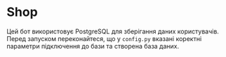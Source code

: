 # Shop

Цей бот використовує PostgreSQL для зберігання даних користувачів. Перед запуском
переконайтеся, що у `config.py` вказані коректні параметри підключення до бази
та створена база даних.